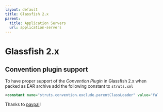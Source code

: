 ```yaml
---
layout: default
title: Glassfish 2.x
parent:
  title: Application Servers
  url: application-servers
---
```


# Glassfish 2.x

## Convention plugin support

To have proper support of the _Convention Plugin_  in Glassfish 2\.x when packed as EAR archive add the following constant to `struts.xml`


```xml
<constant name="struts.convention.exclude.parentClassLoader" value="false" />

```

Thanks to [pavpal](http://stackoverflow.com/a/22490925/1805267)!
